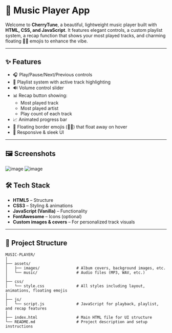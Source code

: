 # 🎵  Music Player App

Welcome to **CherryTune**, a beautiful, lightweight music player built with **HTML, CSS, and JavaScript**. It features elegant controls, a custom playlist system, a recap function that shows your most played tracks, and charming floating 🍒🎀 emojis to enhance the vibe.

---

## ✨ Features

- 🎧 Play/Pause/Next/Previous controls
- 🎼 Playlist system with active track highlighting
- 🔊 Volume control slider
- 📊 Recap button showing:
  - Most played track
  - Most played artist
  - Play count of each track
- 📈 Animated progress bar
- 🎀 Floating border emojis (🍒🎀) that float away on hover
- 📱 Responsive & sleek UI

---

## 🖼️ Screenshots

![image](https://github.com/user-attachments/assets/270fcd5a-0bbc-4b6d-9818-e1c87ce8a657)
![image](https://github.com/user-attachments/assets/2709a3b8-a5de-4842-982e-b954e01fba76)

## 🛠️ Tech Stack

- **HTML5** – Structure
- **CSS3** – Styling & animations
- **JavaScript (Vanilla)** – Functionality
- **FontAwesome** – Icons (optional)
- **Custom images & covers** – For personalized track visuals

---

## 📁 Project Structure

```plaintext
MUSIC-PLAYER/
│
├── assets/
│   ├── images/                # Album covers, background images, etc.
│   └── music/                 # Audio files (MP3, WAV, etc.)
│
├── css/
│   └── style.css              # All styles including layout, animations, floating emojis
│
├── js/
│   └── script.js              # JavaScript for playback, playlist, and recap features
│
├── index.html                 # Main HTML file for UI structure
└── README.md                  # Project description and setup instructions
